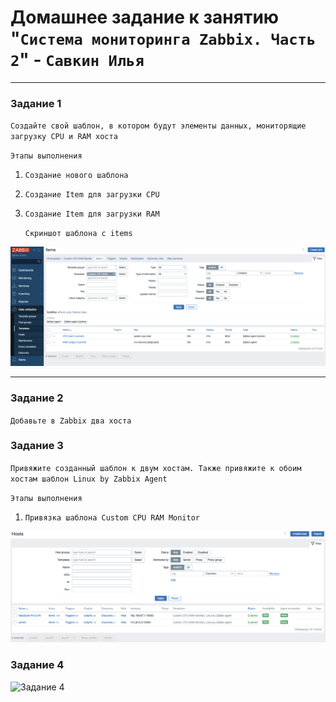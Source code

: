 # Домашнее задание к занятию "`Система мониторинга Zabbix. Часть 2`" - `Савкин Илья`

---

### Задание 1

`Создайте свой шаблон, в котором будут элементы данных, мониторящие загрузку CPU и RAM хоста`

`Этапы выполнения`

1. `Создание нового шаблона`
2. `Создание Item для загрузки CPU`
3. `Создание Item для загрузки RAM`

   `Скриншот шаблона с items`
   
![Шаблон](img/шаблон.png)

---

### Задание 2

`Добавьте в Zabbix два хоста`

### Задание 3

`Привяжите созданный шаблон к двум хостам. Также привяжите к обоим хостам шаблон Linux by Zabbix Agent`

`Этапы выполнения`

1. `Привязка шаблона Custom CPU RAM Monitor`
   
![Задание 2-3](img/хосты.png)

### Задание 4

![Задание 4](дашборд.png)
